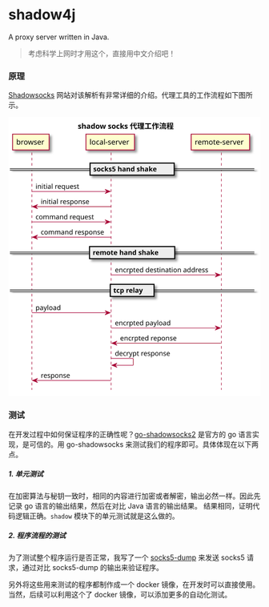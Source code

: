 # shadow4j

A proxy server written in Java.

> 考虑科学上网时才用这个，直接用中文介绍吧！

### 原理

[Shadowsocks](https://shadowsocks.org/en/spec/Protocol.html) 网站对该解析有非常详细的介绍。代理工具的工作流程如下图所示。

<img src="/doc/connect.svg" />

### 测试

在开发过程中如何保证程序的正确性呢？[go-shadowsocks2](https://github.com/shadowsocks/go-shadowsocks2) 是官方的 go 语言实现，是可信的。用 go-shadowsocks
来测试我们的程序即可。具体体现在以下两点。

##### 1. 单元测试

在加密算法与秘钥一致时，相同的内容进行加密或者解密，输出必然一样。因此先记录 go 语言的输出结果，然后在对比 Java 语言的输出结果。
结果相同，证明代码逻辑正确。`shadow` 模块下的单元测试就是这么做的。

##### 2. 程序流程的测试

为了测试整个程序运行是否正常，我写了一个 [socks5-dump](https://github.com/ziyoung/socks5-dump) 来发送 socks5 请求，通过对比 socks5-dump 的输出来验证程序。

另外将这些用来测试的程序都制作成一个 docker 镜像，在开发时可以直接使用。当然，后续可以利用这个了 docker 镜像，可以添加更多的自动化测试。

